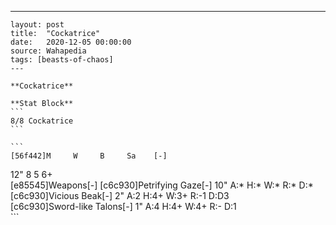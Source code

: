 ---
    layout: post
    title:  "Cockatrice"
    date:   2020-12-05 00:00:00
    source: Wahapedia
    tags: [beasts-of-chaos]
    ---
    
    **Cockatrice**
    
    **Stat Block**
    ```
    8/8 Cockatrice
    ```
    
    ```
    [56f442]M     W     B     Sa    [-]
12"   8     5     6+    
[e85545]Weapons[-]
[c6c930]Petrifying Gaze[-]
10"    A:*    H:*    W:*    R:*    D:*   
[c6c930]Vicious Beak[-]
2"     A:2    H:4+   W:3+   R:-1   D:D3  
[c6c930]Sword-like Talons[-]
1"     A:4    H:4+   W:4+   R:-    D:1   
    ```
    
    
    